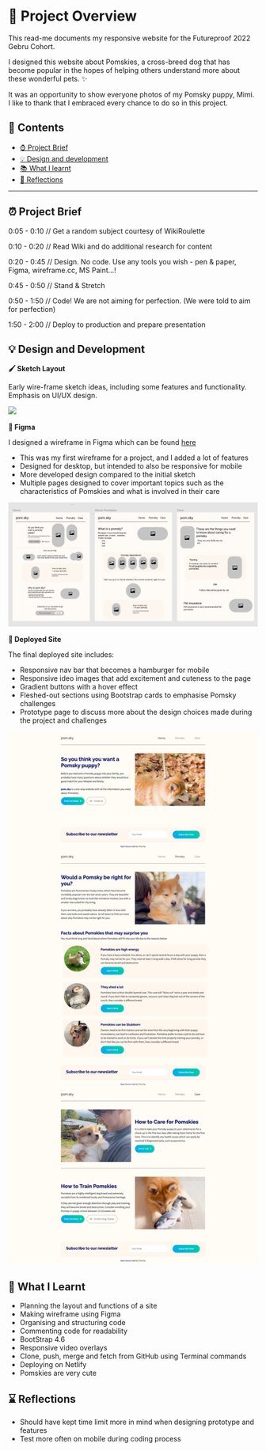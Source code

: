 # 🦊 Project Overview
 This read-me documents my responsive website for the Futureproof 2022 Gebru Cohort. 

 I designed this website about Pomskies, a cross-breed dog that has become popular in the hopes of helping others understand more about these wonderful pets. ✨

 It was an opportunity to show everyone photos of my Pomsky puppy, Mimi. I like to thank that I embraced every chance to do so in this project.

 ## 📔 Contents
 - [⌚ Project Brief](#-project-brief)
 - [💡 Design  and development](#-design-and-development)
 - [📚 What I learnt](#-what-i-learnt)
 - [🚙 Reflections](#-reflections)

 ---

## ⏰ Project Brief

0:05 - 0:10 // Get a random subject courtesy of WikiRoulette

0:10 - 0:20 // Read Wiki and do additional research for content

0:20 - 0:45 // Design. No code. Use any tools you wish - pen & paper, Figma, wireframe.cc, MS Paint...!

0:45 - 0:50 // Stand & Stretch

0:50 - 1:50 // Code! We are not aiming for perfection. (We were told to aim for perfection)

1:50 - 2:00 // Deploy to production and prepare presentation

## 💡 Design and Development

**🖌 Sketch Layout**

Early wire-frame sketch ideas, including some features and functionality. Emphasis on UI/UX design.

<img src="images/sketch.jpg" width="600px">

**🎨 Figma**

I designed a wireframe in Figma which can be found [here](https://www.figma.com/file/v39g8BoMKcmQ2fb5jAy84d/Pomsky?node-id=0%3A1)
- This was my first wireframe for a project, and I added a lot of features
- Designed for desktop, but intended to also be responsive for mobile
- More developed design compared to the initial sketch
- Multiple pages designed to cover important topics such as the characteristics of Pomskies and what is involved in their care

<img src="images/figma.png" width="600px">

**🎉 Deployed Site**

The final deployed site includes:

- Responsive nav bar that becomes a hamburger for mobile
- Responsive ideo images that add excitement and cuteness to the page
- Gradient buttons with a hover effect
- Fleshed-out sections using Bootstrap cards to emphasise Pomsky challenges
- Prototype page to discuss more about the design choices made during the project and challenges

<img src="images/final.png" width="600px">

## 💭 What I Learnt

- Planning the layout and functions of a site
- Making wireframe using Figma
- Organising and structuring code
- Commenting code for readability
- BootStrap 4.6
- Responsive video overlays
- Clone, push, merge and fetch from GitHub using Terminal commands
- Deploying on Netlify
- Pomskies are very cute

## ⌛️ Reflections
- Should have kept time limit more in mind when designing prototype and features
- Test more often on mobile during coding process


